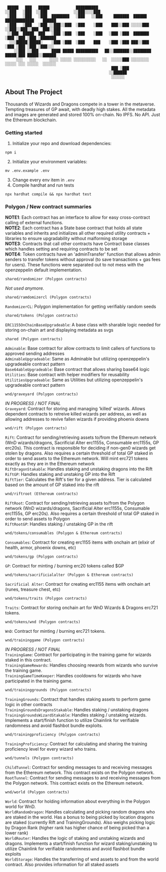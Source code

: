```
 █████   ███   █████            ██████████                                                 
░░███   ░███  ░░███            ░░███░░░░███                                                
 ░███   ░███   ░███  ████████   ░███   ░░███     ███████  ██████   █████████████    ██████ 
 ░███   ░███   ░███ ░░███░░███  ░███    ░███    ███░░███ ░░░░░███ ░░███░░███░░███  ███░░███
 ░░███  █████  ███   ░███ ░███  ░███    ░███   ░███ ░███  ███████  ░███ ░███ ░███ ░███████ 
  ░░░█████░█████░    ░███ ░███  ░███    ███    ░███ ░███ ███░░███  ░███ ░███ ░███ ░███░░░  
    ░░███ ░░███      ████ █████ ██████████   ██░░███████░░████████ █████░███ █████░░██████ 
     ░░░   ░░░      ░░░░ ░░░░░ ░░░░░░░░░░   ░░  ░░░░░███ ░░░░░░░░ ░░░░░ ░░░ ░░░░░  ░░░░░░  
                                                ███ ░███                                   
                                               ░░██████                                    
                                                ░░░░░░                                      
```                                            

## About The Project

Thousands of Wizards and Dragons compete in a tower in the metaverse. Tempting treasures of GP await, with deadly high stakes. All the metadata and images are generated and stored 100% on-chain. No IPFS. No API. Just the Ethereum blockchain.

### Getting started
1. Initialize your repo and download dependencies:
```
npm i
```
2. Initialize your environment variables:
```
mv .env.example .env
```
3. Change every env item in `.env`
4. Compile hardhat and run tests
```
npx hardhat compile && npx hardhat test
```

### Polygon / New contract summaries

**NOTE1**: Each contract has an interface to allow for easy cross-contract calling of external functions.
<br/>**NOTE2**: Each contract has a State base contract that holds all state variables and inherits and initializes all other required utility contracts + libraries to ensure upgradability without malforming storage
<br/>**NOTE3**: Contracts that call other contracts have Contract base classes which handles setting and requiring contracts to be set
<br/>**NOTE4**: Token contracts have an 'adminTransfer' function that allows admin senders to transfer tokens without approval (to save transactions + gas fees for users). These functions were separated out to not mess with the openzeppelin default implementation.

```
shared/randomizer (Polygon contracts)
```
*Not used anymore.*

```
shared/ramdomizercl (Polygon contracts)
```
`RandomizerCL`: Polygon implementation for getting verifiably random seeds

```
shared/tokens (Polygon contracts)
```
`ERC1155OnChainBaseUpgradeable`: A base class with sharable logic needed for storing on-chain art and displaying metadata as svgs

```
shared (Polygon contracts)
```
`Adminable`: Base contract for allow contracts to limit callers of functions to approved sending addresses
<br/>
`AdminableUpgradeable`: Same as Adminable but utilizing openzeppelin's upgradeable contract pattern
<br/>
`Base64ableUpgradeable`: Base contract that allows sharing base64 logic
<br/>
`Utilities`: Base contract with helper modifiers for reusability
<br/>
`UtilitiesUpgradeable`: Same as Utilities but utilizing openzeppelin's upgradeable contract pattern

```
wnd/graveyard (Polygon contracts)
```
*IN PROGRESS / NOT FINAL*<br/>
`Graveyard`: Contract for storing and managing 'killed' wizards. Allows dependent contracts to retreive killed wizards per address, as well as allowing addresses to revive fallen wizards if providing phoenix downs

```
wnd/rift (Polygon contracts)
```
`Rift`: Contract for sending/retrieving assets to/from the Ethereum network (WnD wizards/dragons, Sacrificial Alter erc1155s, Consumable erc1155s, GP erc20s). This contract is responsible for deciding if non-gen0 wizards get stolen by dragons. Also requires a certain threshold of total GP staked in order to send assets to the Ethereum network. Will mint erc721 tokens exactly as they are in the Ethereum network
<br/>
`RiftDragonStakable`: Handles staking and unstaking dragons into the Rift
<br/>
`RiftGP`: Handles staking and unstaking GP into the Rift
<br/>
`RiftTier`: Calculates the Rift's tier for a given address. Tier is calculated based on the amount of GP staked into the rift

```
wnd/riftroot (Ethereum contracts)
```
`RiftRoot`: Contract for sending/retrieving assets to/from the Polygon network (WnD wizards/dragons, Sacrificial Alter erc1155s, Consumable erc1155s, GP erc20s). Also requires a certain threshold of total GP staked in order to send assets to Polygon
<br/>
`RiftRootGP`: Handles staking / unstaking GP in the rift

```
wnd/tokens/consumables (Polygon & Ethereum contracts)
```
`Consumables`: Contract for creating erc1155 items with onchain art (elixir of health, armor, phoenix downs, etc)

```
wnd/tokens/gp (Polygon contracts)
```
`GP`: Contract for minting / burning erc20 tokens called $GP

```
wnd/tokens/sacrificialalter (Polygon & Ethereum contracts)
```
`Sacrificial Alter`: Contract for creating erc1155 items with onchain art (runes, treasure chest, etc)

```
wnd/tokens/traits (Polygon contracts)
```
`Traits`: Contract for storing onchain art for WnD Wizards & Dragons erc721 tokens.

```
wnd/tokens/wnd (Polygon contracts)
```
`WnD`: Contract for minting / burning erc721 tokens.

```
wnd/traininggame (Polygon contracts)
```
*IN PROGRESS / NOT FINAL*<br/>
`TrainingGame`: Contract for participating in the training game for wizards staked in this contract.
<br/>
`TrainingGameRewards`: Handles choosing rewards from wizards who survive the training game.
<br/>
`TrainingGameTimeKeeper`: Handles cooldowns for wizards who have participated in the training game.


```
wnd/traininggrounds (Polygon contracts)
```
`TrainingGrounds`: Contract that handles staking assets to perform game logic in other contracts
<br/>
`TrainingGroundsDragonsStakable`: Handles staking / unstaking dragons
<br/>
`TrainingGroundsWizardStakable`: Handles staking / unstaking wizards. Implements a start/finish function to utilize Chainlink for verifiable randomness and avoid flashbot bundle exploits.

```
wnd/trainingproficiency (Polygon contracts)
```
`TrainingProficiency`: Contract for calculating and sharing the training proficiency level for every wizard who trains.

```
wnd/tunnels (Polygon contracts)
```
`ChildTunnel`: Contract for sending messages to and receiving messages from the Ethereum network. This contract exists on the Polygon network.
<br/>
`RootTunnel`: Contract for sending messages to and receiving messages from the Polygon network. This contract exists on the Ethereum network.

```
wnd/world (Polygon contracts)
```
`World`: Contract for holding information about everything in the Polygon world for WnD.
<br/>
`WorldRandomDragon`: Handles calculating and picking random dragons who are staked in the world. Has a bonus to being picked by location dragons are staked (currently Rift and TrainingGrounds). Also weighs picking logic by Dragon Rank (higher rank has higher chance of being picked than a lower rank)
<br/>
`WorldRouter`: Handles the logic of staking and unstaking wizards and dragons. Implements a start/finish function for wizard staking/unstaking to utilize Chainlink for verifiable randomness and avoid flashbot bundle exploits
<br/>
`WorldStorage`: Handles the transferring of wnd assets to and from the world contract. Also provides information for all staked assets